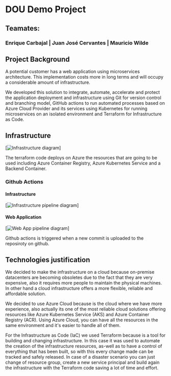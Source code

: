 # DOU Demo Project

## 

## Teamates:

### 

### Enrique Carbajal | Juan José Cervantes | Mauricio Wilde

## 

## Project Background

A potential customer has a web application using microservices architecture. This implementation costs more in long terms and will occupy a considerable amount of infrastructure.

We developed this solution to integrate, automate, accelerate and protect the application deployment and infrastructure using Git for version control and branching model, GitHub actions to run automated processes based on Azure Cloud Provider and its services using Kubernetes for running  microservices on an isolated environment and Terraform for Infrastructure as Code.

## Infrastructure

[![Infrastructure diagram]()]

The terraform code deploys on Azure the resources that are going to be used including Azure Container Registry, Azure Kubernetes Service and a Backend Container.

### 

### Github Actions

#### Infrastructure

[![Infrastructure pipeline diagram]()]

#### Web Application

[![Web App pipeline diagram]()]

Github actions is triggered when a new commit is uploaded to the reposiroty on github.

## 

## Technologies justification

We decided to make the infrastructure on a cloud because on-premise datacenters are becoming obsoletes due to the fact that they are very expensive, also it requires more people to maintain the physical machines. In other hand a cloud infrastructure offers a more flexible, reliable and affordable solution.

We decided to use Azure Cloud because is the cloud where we have more experience, also actually its one of the most reliable cloud solutions offering resources like Azure Kubernetes Service (AKS) and Azure Container Registry (ACR). Using Azure Cloud, you can have all the resources in the same environment and it's easier to handle all of them.

For the Infrastructure as Code (IaC) we used Terraform because is a tool for building and changing infrastructure. In this case it was used to automate the creation of the infrastructure resources, as-well as to have a control of everything that has been built, so with this every change made can be tracked and safely released. In case of a disaster scenario you can just change of resource group, create a new service principal and build again the infrastructure with the Terraform code saving a lot of time and effort.

